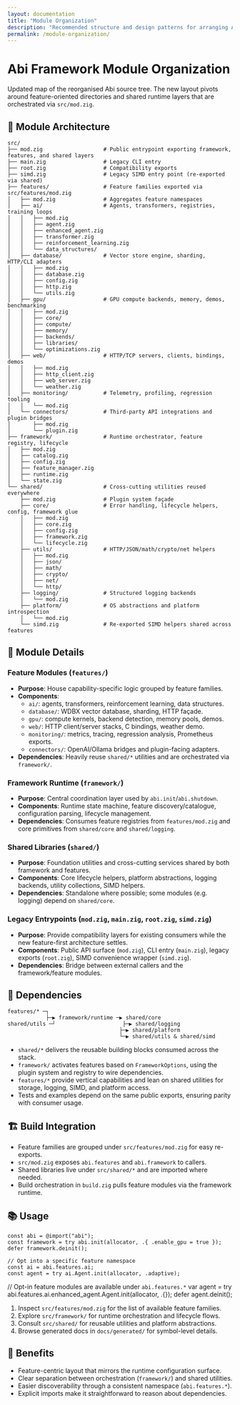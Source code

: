 ```yaml
---
layout: documentation
title: "Module Organization"
description: "Recommended structure and design patterns for arranging ABI's modules."
permalink: /module-organization/
---
```


# Abi Framework Module Organization

Updated map of the reorganised Abi source tree. The new layout pivots around
feature-oriented directories and shared runtime layers that are orchestrated via
`src/mod.zig`.

## 📁 Module Architecture

```
src/
├── mod.zig                   # Public entrypoint exporting framework, features, and shared layers
├── main.zig                  # Legacy CLI entry
├── root.zig                  # Compatibility exports
├── simd.zig                  # Legacy SIMD entry point (re-exported via shared)
├── features/                 # Feature families exported via src/features/mod.zig
│   ├── mod.zig               # Aggregates feature namespaces
│   ├── ai/                   # Agents, transformers, registries, training loops
│   │   ├── mod.zig
│   │   ├── agent.zig
│   │   ├── enhanced_agent.zig
│   │   ├── transformer.zig
│   │   ├── reinforcement_learning.zig
│   │   └── data_structures/
│   ├── database/             # Vector store engine, sharding, HTTP/CLI adapters
│   │   ├── mod.zig
│   │   ├── database.zig
│   │   ├── config.zig
│   │   ├── http.zig
│   │   └── utils.zig
│   ├── gpu/                  # GPU compute backends, memory, demos, benchmarking
│   │   ├── mod.zig
│   │   ├── core/
│   │   ├── compute/
│   │   ├── memory/
│   │   ├── backends/
│   │   ├── libraries/
│   │   └── optimizations.zig
│   ├── web/                  # HTTP/TCP servers, clients, bindings, demos
│   │   ├── mod.zig
│   │   ├── http_client.zig
│   │   ├── web_server.zig
│   │   └── weather.zig
│   ├── monitoring/           # Telemetry, profiling, regression tooling
│   │   └── mod.zig
│   └── connectors/           # Third-party API integrations and plugin bridges
│       ├── mod.zig
│       └── plugin.zig
├── framework/                # Runtime orchestrator, feature registry, lifecycle
│   ├── mod.zig
│   ├── catalog.zig
│   ├── config.zig
│   ├── feature_manager.zig
│   ├── runtime.zig
│   └── state.zig
└── shared/                   # Cross-cutting utilities reused everywhere
    ├── mod.zig               # Plugin system façade
    ├── core/                 # Error handling, lifecycle helpers, config, framework glue
    │   ├── mod.zig
    │   ├── core.zig
    │   ├── config.zig
    │   ├── framework.zig
    │   └── lifecycle.zig
    ├── utils/                # HTTP/JSON/math/crypto/net helpers
    │   ├── mod.zig
    │   ├── json/
    │   ├── math/
    │   ├── crypto/
    │   ├── net/
    │   └── http/
    ├── logging/              # Structured logging backends
    │   └── mod.zig
    ├── platform/             # OS abstractions and platform introspection
    │   └── mod.zig
    └── simd.zig              # Re-exported SIMD helpers shared across features
```

## 🔧 Module Details

### Feature Modules (`features/`)
- **Purpose**: House capability-specific logic grouped by feature families.
- **Components**:
  - `ai/`: agents, transformers, reinforcement learning, data structures.
  - `database/`: WDBX vector database, sharding, HTTP façade.
  - `gpu/`: compute kernels, backend detection, memory pools, demos.
  - `web/`: HTTP client/server stacks, C bindings, weather demo.
  - `monitoring/`: metrics, tracing, regression analysis, Prometheus exports.
  - `connectors/`: OpenAI/Ollama bridges and plugin-facing adapters.
- **Dependencies**: Heavily reuse `shared/*` utilities and are orchestrated via
  `framework/`.

### Framework Runtime (`framework/`)
- **Purpose**: Central coordination layer used by `abi.init`/`abi.shutdown`.
- **Components**: Runtime state machine, feature discovery/catalogue,
  configuration parsing, lifecycle management.
- **Dependencies**: Consumes feature registries from `features/mod.zig` and core
  primitives from `shared/core` and `shared/logging`.

### Shared Libraries (`shared/`)
- **Purpose**: Foundation utilities and cross-cutting services shared by both
  framework and features.
- **Components**: Core lifecycle helpers, platform abstractions, logging
  backends, utility collections, SIMD helpers.
- **Dependencies**: Standalone where possible; some modules (e.g. logging)
  depend on `shared/core`.

### Legacy Entrypoints (`mod.zig`, `main.zig`, `root.zig`, `simd.zig`)
- **Purpose**: Provide compatibility layers for existing consumers while the new
  feature-first architecture settles.
- **Components**: Public API surface (`mod.zig`), CLI entry (`main.zig`), legacy
  exports (`root.zig`), SIMD convenience wrapper (`simd.zig`).
- **Dependencies**: Bridge between external callers and the framework/feature
  modules.
## 🔗 Dependencies

```
features/* ─┐
            ├─▶ framework/runtime ─▶ shared/core
shared/utils ─┘                     ├─▶ shared/logging
                                   ├─▶ shared/platform
                                   └─▶ shared/utils & shared/simd
```

- `shared/*` delivers the reusable building blocks consumed across the stack.
- `framework/` activates features based on `FrameworkOptions`, using the plugin system and registry to wire dependencies.
- `features/*` provide vertical capabilities and lean on shared utilities for storage, logging, SIMD, and platform access.
- Tests and examples depend on the same public exports, ensuring parity with consumer usage.

## 🏗️ Build Integration

- Feature families are grouped under `src/features/mod.zig` for easy re-exports.
- `src/mod.zig` exposes `abi.features` and `abi.framework` to callers.
- Shared libraries live under `src/shared/*` and are imported where needed.
- Build orchestration in `build.zig` pulls feature modules via the framework
  runtime.

## 📚 Usage

```zig
const abi = @import("abi");
const framework = try abi.init(allocator, .{ .enable_gpu = true });
defer framework.deinit();

// Opt into a specific feature namespace
const ai = abi.features.ai;
const agent = try ai.Agent.init(allocator, .adaptive);
```

// Opt-in feature modules are available under `abi.features.*`
var agent = try abi.features.ai.enhanced_agent.Agent.init(allocator, .{});
defer agent.deinit();

1. Inspect `src/features/mod.zig` for the list of available feature families.
2. Explore `src/framework/` for runtime orchestration and lifecycle flows.
3. Consult `src/shared/` for reusable utilities and platform abstractions.
4. Browse generated docs in `docs/generated/` for symbol-level details.

## 🎯 Benefits

- Feature-centric layout that mirrors the runtime configuration surface.
- Clear separation between orchestration (`framework/`) and shared utilities.
- Easier discoverability through a consistent namespace (`abi.features.*`).
- Explicit imports make it straightforward to reason about dependencies.
